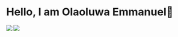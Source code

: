 # Hello, I am Olaoluwa Emmanuel👋

<img align="left" src="https://github-readme-stats.vercel.app/api?username=Emmanuel0846&show_icons=true&theme=radical">
<img align="left" src="https://github-readme-stats.vercel.app/api/top-langs/?username=Emmanuel0846&layout=compact">
